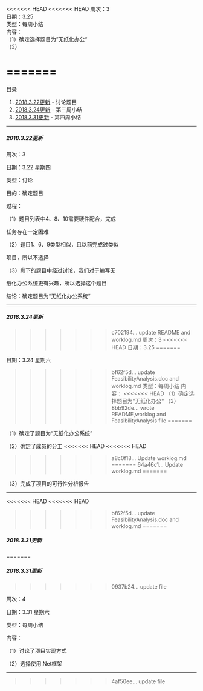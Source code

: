 <<<<<<< HEAD
<<<<<<< HEAD
周次：3  
日期：3.25  
类型：每周小结  
内容：  
（1）确定选择题目为”无纸化办公“  
（2）

=======
=======
目录

1. [2018.3.22更新](#1)          -    讨论题目
2. [2018.3.24更新](#2)          -    第三周小结
3. [2018.3.31更新](#3)          -    第四周小结






---

##### <a id="1">2018.3.22更新</a>

周次：3

日期：3.22   星期四

类型：讨论

目的：确定题目

过程：

（1）题目列表中4、8、10需要硬件配合，完成

任务存在一定困难

（2）题目1、6、9类型相似，且以前完成过类似

项目，所以不选择

（3）剩下的题目中经过讨论，我们对于编写无

纸化办公系统更有兴趣，所以选择这个题目

结论：确定题目为“无纸化办公系统”

---

##### <a id="2">2018.3.24更新</a>


>>>>>>> c702194... update README and worklog.md
周次：3
<<<<<<< HEAD
日期：3.25
=======

日期：3.24   星期六

>>>>>>> bf62f5d... update FeasibilityAnalysis.doc and worklog.md
类型：每周小结
内容：
<<<<<<< HEAD
（1）确定选择题目为”无纸化办公“
（2）
>>>>>>> 8bb92de... wrote README,worklog and FeasibilityAnalysis file
=======

（1）确定了题目为“无纸化办公系统”

（2）确定了成员的分工
<<<<<<< HEAD
<<<<<<< HEAD

>>>>>>> a8c0f18... Update worklog.md
=======
>>>>>>> 64a46c1... Update worklog.md
=======

（3）完成了项目的可行性分析报告

---

<<<<<<< HEAD
<<<<<<< HEAD
>>>>>>> bf62f5d... update FeasibilityAnalysis.doc and worklog.md
=======
##### 2018.3.31更新
=======
##### <a id="3">2018.3.31更新</a>
>>>>>>> 0937b24... update file


周次：4

日期：3.31   星期六

类型：每周小结

内容：

（1）讨论了项目实现方式

（2）选择使用.Net框架

---
>>>>>>> 4af50ee... update file
